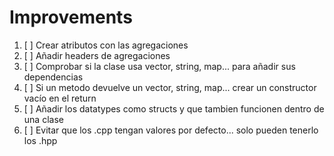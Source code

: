 
# Improvements

1. [ ] Crear atributos con las agregaciones
2. [ ] Añadir headers de agregaciones
3. [ ] Comprobar si la clase usa vector, string, map... para añadir sus dependencias
4. [ ] Si un metodo devuelve un vector, string, map... crear un constructor vacío en el return
5. [ ] Añadir los datatypes como structs y que tambien funcionen dentro de una clase
6. [ ] Evitar que los .cpp tengan valores por defecto... solo pueden tenerlo los .hpp